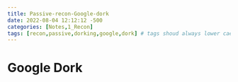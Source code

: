 ```yaml
---
title: Passive-recon-Google-dork
date: 2022-08-04 12:12:12 -500
categories: [Notes,1_Recon]
tags: [recon,passive,dorking,google,dork] # tags shoud always lower cae
---
```


# Google Dork